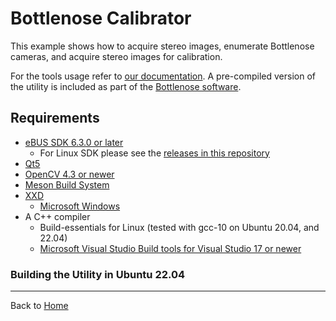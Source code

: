 # Bottlenose Calibrator

This example shows how to acquire stereo images, enumerate Bottlenose cameras, and acquire stereo images for 
calibration.

For the tools usage refer to [our documentation](https://docs.labforge.ca/docs/software-modules). A pre-compiled
version of the utility is included as part of the [Bottlenose software](https://github.com/labforge/bottlenose/releases).

## Requirements
 * [eBUS SDK 6.3.0 or later](https://github.com/labforge/bottlenose/releases)
   * For Linux SDK please see the [releases in this repository](https://github.com/labforge/sdk-demos/releases) 
 * [Qt5](https://doc.qt.io/qt-5.15/)
 * [OpenCV 4.3 or newer](https://opencv.org/)
 * [Meson Build System](https://mesonbuild.com/)
 * [XXD](https://www.tutorialspoint.com/unix_commands/xxd.htm)
   * [Microsoft Windows](https://sourceforge.net/projects/xxd-for-windows/)  
 * A C++ compiler
   * Build-essentials for Linux (tested with gcc-10 on Ubuntu 20.04, and 22.04)
   * [Microsoft Visual Studio Build tools for Visual Studio 17 or newer](https://aka.ms/vs/17/release/vs_buildtools.exe) 

### Building the Utility in Ubuntu 22.04

----
Back to [Home](../README.md)
